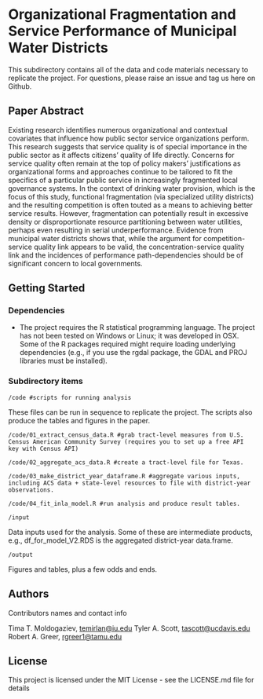 # Organizational Fragmentation and Service Performance of Municipal Water Districts

This subdirectory contains all of the data and code materials necessary to replicate the project. For questions, please raise an issue and tag us here on Github.

## Paper Abstract
Existing research identifies numerous organizational and contextual covariates that influence how public sector service organizations perform. This research suggests that service quality is of special importance in the public sector as it affects citizens’ quality of life directly. Concerns for service quality often remain at the top of policy makers’ justifications as organizational forms and approaches continue to be tailored to fit the specifics of a particular public service in increasingly fragmented local governance systems. In the context of drinking water provision, which is the focus of this study, functional fragmentation (via specialized utility districts) and the resulting competition is often touted as a means to achieving better service results. However, fragmentation can potentially result in excessive density or disproportionate resource partitioning between water utilities, perhaps even resulting in serial underperformance. Evidence from municipal water districts shows that, while the argument for competition-service quality link appears to be valid, the concentration-service quality link and the incidences of performance path-dependencies should be of significant concern to local governments. 


## Getting Started

### Dependencies

* The project requires the R statistical programming language. The project has not been tested on Windows or Linux; it was developed in OSX. Some of the R packages required might require loading underlying dependencies (e.g., if you use the rgdal package, the GDAL and PROJ libraries must be installed).


### Subdirectory items
    /code #scripts for running analysis

These files can be run in sequence to replicate the project. The scripts also produce the tables and figures in the paper.

    /code/01_extract_census_data.R #grab tract-level measures from U.S. Census American Community Survey (requires you to set up a free API key with Census API)

    /code/02_aggregate_acs_data.R #create a tract-level file for Texas.

    /code/03_make_district_year_dataframe.R #aggregate various inputs, including ACS data + state-level resources to file with district-year observations.

    /code/04_fit_inla_model.R #run analysis and produce result tables.

    /input
Data inputs used for the analysis. Some of these are intermediate products, e.g., df_for_model_V2.RDS is the aggregated district-year data.frame.

    /output
Figures and tables, plus a few odds and ends.

## Authors

Contributors names and contact info

Tima T. Moldogaziev, temirlan@iu.edu
Tyler A. Scott, tascott@ucdavis.edu  
Robert A. Greer, rgreer1@tamu.edu

## License

This project is licensed under the MIT License - see the LICENSE.md file for details

